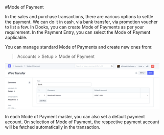 #Mode of Payment

In the sales and purchase transactions, there are various options to settle the payment. We can do it in cash, via bank transfer, via promotion voucher to list a few. In Dooks, you can create Mode of Payments as per your requirement. In the Payment Entry, you can select the Mode of Payment applicable.

You can manage standard Mode of Payments and create new ones from:

> Accounts > Setup > Mode of Payment

<img alt="reorder level" class="screenshot" src="../assets/mode-of-payments.png">

In each Mode of Payment master, you can also set a default payment account. On selection of Mode of Payment, the respective payment account will be fetched automatically in the transaction.